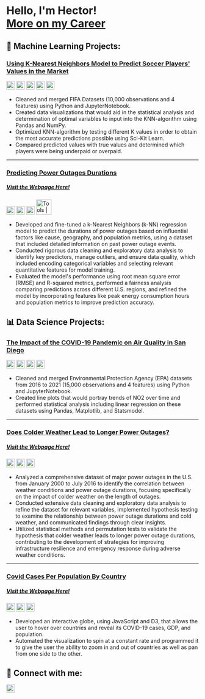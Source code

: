 <h1>Hello, I'm Hector!<br/><a href="https://www.linkedin.com/in/hector-gallo/">More on my Career</a></h1>

<h2>🤖 Machine Learning Projects:</h2>

### [Using K-Nearest Neighbors Model to Predict Soccer Players' Values in the Market](https://github.com/COGS118A/Group018-Sp22/blob/main/COGS%20118A%20Final%20Project%20Report%20.ipynb)<br/>
<img alt="Tools | Python" width="22px" src="https://cdn.jsdelivr.net/gh/devicons/devicon/icons/python/python-plain.svg" /> <img alt="Tools | SciKit Learn" width="22px" src="https://upload.wikimedia.org/wikipedia/commons/0/05/Scikit_learn_logo_small.svg" /> <img alt="Tools | Pandas" width="22px" src="https://cdn.jsdelivr.net/gh/devicons/devicon/icons/pandas/pandas-original.svg" /> <img alt="Tools | Numpy" width="22px" src="https://cdn.jsdelivr.net/gh/devicons/devicon/icons/numpy/numpy-original.svg" /> <img alt="Tools | Matplotlib" width="22px" src="https://upload.wikimedia.org/wikipedia/commons/0/01/Created_with_Matplotlib-logo.svg" />
- Cleaned and merged FIFA Datasets (10,000 observations and 4 features) using Python and JupyterNotebook.
- Created data visualizations that would aid in the statistical analysis and determination of optimal variables to input into the KNN-algorithm using Pandas and NumPy.
- Optimized KNN-algorithm by testing different K values in order to obtain the most accurate predictions possible using Sci-Kit Learn.
- Compared predicted values with true values and determined which players were being underpaid or overpaid.

---

### [Predicting Power Outages Durations](https://github.com/hgallocodes/Predicting-Power-Outages-Durations)
##### [  Visit the Webpage Here!](https://hgallocodes.github.io/Predicting-Power-Outages-Durations/)
<img alt="Tools | Python" width="22px" src="https://cdn.jsdelivr.net/gh/devicons/devicon/icons/python/python-plain.svg" /> <img alt="Tools | SciKit Learn" width="22px" src="https://upload.wikimedia.org/wikipedia/commons/0/05/Scikit_learn_logo_small.svg" /> <img alt="Tools | Pandas" width="22px" src="https://cdn.jsdelivr.net/gh/devicons/devicon/icons/pandas/pandas-original.svg" /> <img alt="Tools | Plotly" width="40px" src="https://upload.wikimedia.org/wikipedia/commons/8/8a/Plotly-logo.png" /> 
- Developed and fine-tuned a k-Nearest Neighbors (k-NN) regression model to predict the durations of power outages based on influential factors like cause, geography, and population metrics, using a dataset that included detailed information on past power outage events.
- Conducted rigorous data cleaning and exploratory data analysis to identify key predictors, manage outliers, and ensure data quality, which included encoding categorical variables and selecting relevant quantitative features for model training.
- Evaluated the model's performance using root mean square error (RMSE) and R-squared metrics, performed a fairness analysis comparing predictions across different U.S. regions, and refined the model by incorporating features like peak energy consumption hours and population metrics to improve prediction accuracy.

<h2>📊 Data Science Projects:</h2>

### [The Impact of the COVID-19 Pandemic on Air Quality in San Diego](https://github.com/COGS108/Group062-Wi22/blob/master/FinalProjectGroup062-Wi22.ipynb)
<img alt="Tools | Python" width="22px" src="https://cdn.jsdelivr.net/gh/devicons/devicon/icons/python/python-plain.svg" /> <img alt="Tools | Pandas" width="22px" src="https://cdn.jsdelivr.net/gh/devicons/devicon/icons/pandas/pandas-original.svg" /> <img alt="Tools | Numpy" width="22px" src="https://cdn.jsdelivr.net/gh/devicons/devicon/icons/numpy/numpy-original.svg" /> <img alt="Tools | Matplotlib" width="22px" src="https://upload.wikimedia.org/wikipedia/commons/0/01/Created_with_Matplotlib-logo.svg" /> 
- Cleaned and merged Environmental Protection Agency (EPA) datasets from 2016 to 2021 (15,000 observations and 4 features) using Python and JupyterNotebook.
- Created line plots that would portray trends of NO2 over time and performed statistical analysis including linear regression on these datasets using Pandas, Matplotlib, and Statsmodel.

---

### [Does Colder Weather Lead to Longer Power Outages?](https://github.com/hgallocodes/Cold-Weather-and-Power-Outages)
##### [  Visit the Webpage Here!](https://hgallocodes.github.io/Cold-Weather-and-Power-Outages/)
<img alt="Tools | Python" width="22px" src="https://cdn.jsdelivr.net/gh/devicons/devicon/icons/python/python-plain.svg" /> <img alt="Tools | Pandas" width="22px" src="https://cdn.jsdelivr.net/gh/devicons/devicon/icons/pandas/pandas-original.svg" /> <img alt="Tools | Numpy" width="22px" src="https://cdn.jsdelivr.net/gh/devicons/devicon/icons/numpy/numpy-original.svg" /> 
- Analyzed a comprehensive dataset of major power outages in the U.S. from January 2000 to July 2016 to identify the correlation between weather conditions and power outage durations, focusing specifically on the impact of colder weather on the length of outages.
- Conducted extensive data cleaning and exploratory data analysis to refine the dataset for relevant variables, implemented hypothesis testing to examine the relationship between power outage durations and cold weather, and communicated findings through clear insights.
- Utilized statistical methods and permutation tests to validate the hypothesis that colder weather leads to longer power outage durations, contributing to the development of strategies for improving infrastructure resilience and emergency response during adverse weather conditions.

---

### [Covid Cases Per Population By Country](https://github.com/Dsilva019/DSC106-Project3)
##### [  Visit the Webpage Here!](https://dsilva019.github.io/DSC106-Project3/)
<img alt="Tools | JavaScript" width="22px" src="https://upload.wikimedia.org/wikipedia/commons/6/6a/JavaScript-logo.png" /> <img alt="Tools | Svelte" width="22px" src="https://upload.wikimedia.org/wikipedia/commons/1/1b/Svelte_Logo.svg" /> <img alt="Tools | D3" width="22px" src="https://raw.githubusercontent.com/d3/d3-logo/master/d3.png" /> 
- Developed an interactive globe, using JavaScript and D3, that allows the user to hover over countries and reveal its COVID-19 cases, GDP, and population.
- Automated the visualization to spin at a constant rate and programmed it to give the user the ability to zoom in and out of countries as well as pan from one side to the other.

<h2> 🤳 Connect with me:</h2>

[<img align="left" alt="Hector Gallo | LinkedIn" width="22px" src="https://cdn.jsdelivr.net/npm/simple-icons@v3/icons/linkedin.svg" />][linkedin]

[linkedin]: https://www.linkedin.com/in/hector-gallo/
